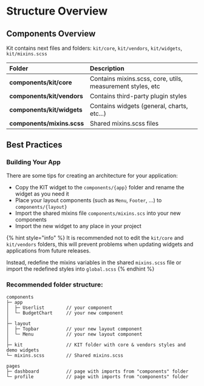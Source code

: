 # Structure Overview

## Components Overview

Kit contains next files and folders: `kit/core`, `kit/vendors`, `kit/widgets`, `kit/mixins.scss`

| Folder | Description |
| :--- | :--- |
| **components/kit/core** | Contains mixins.scss, core, utils, measurement styles, etc |
| **components/kit/vendors** | Contains third-party plugin styles |
| **components/kit/widgets** | Contains widgets \(general, charts, etc...\) |
| **components/mixins.scss** | Shared mixins.scss files |

## Best Practices

### Building Your App

There are some tips for creating an architecture for your application:

* Copy the KIT widget to the `components/{app}` folder and rename the widget as you need it
* Place your layout components \(such as `Menu`, `Footer`, ...\) to `components/{layout}`
* Import the shared mixins file `components/mixins.scs` into your new components
* Import the new widget to any place in your project

{% hint style="info" %}
It is recommended not to edit the `kit/core` and `kit/vendors` folders, this will prevent problems when updating widgets and applications from future releases.

Instead, redefine the mixins variables in the shared `mixins.scss` file or import the redefined styles into `global.scss`
{% endhint %}

### Recommended folder structure:

```text
components
├─ app
│  ├─ Userlist        // your component
│  └─ BudgetChart     // your new component
│   
├─ layout
│  ├─ Topbar          // your new layout component
│  └─ Menu            // your new layout component
│
├─ kit                // KIT folder with core & vendors styles and demo widgets
└─ mixins.scss        // Shared mixins.scss

pages
├─ dashboard          // page with imports from "components" folder
└─ profile            // page with imports from "components" folder
```

